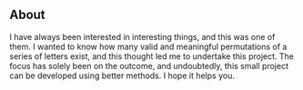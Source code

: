 <div class="about-box">
    <h2 class="title">About</h2>
    <p>
        I have always been interested in interesting things, and this was one of them. I wanted to know how many valid and meaningful permutations of a series of letters exist, and this thought led me to undertake this project. The focus has solely been on the outcome, and undoubtedly, this small project can be developed using better methods. I hope it helps you.
    </p>
</div>

